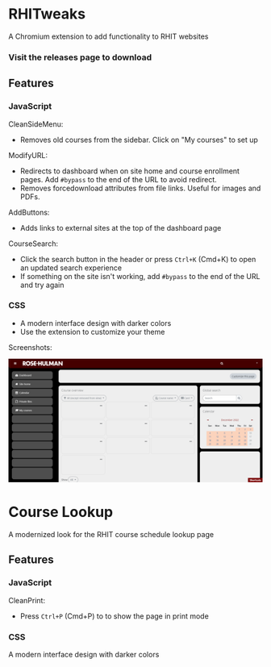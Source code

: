 # RHITweaks
A Chromium extension to add functionality to RHIT websites

### Visit the releases page to download

## Features
### JavaScript
CleanSideMenu:
- Removes old courses from the sidebar. Click on "My courses" to set up

ModifyURL:
- Redirects to dashboard when on site home and course enrollment pages. Add `#bypass` to the end of the URL to avoid redirect.
- Removes forcedownload attributes from file links. Useful for images and PDFs.

AddButtons:
- Adds links to external sites at the top of the dashboard page

CourseSearch:
- Click the search button in the header or press `Ctrl+K` (Cmd+K) to open an updated search experience
- If something on the site isn't working, add `#bypass` to the end of the URL and try again

### CSS
- A modern interface design with darker colors
- Use the extension to customize your theme

Screenshots:

![Dashboard screen](https://github.com/cm090/rhit-moodle-tweaks/blob/main/screenshots/dashboard.png)

# Course Lookup
A modernized look for the RHIT course schedule lookup page

## Features
### JavaScript
CleanPrint:
- Press `Ctrl+P` (Cmd+P) to to show the page in print mode

### CSS
A modern interface design with darker colors
